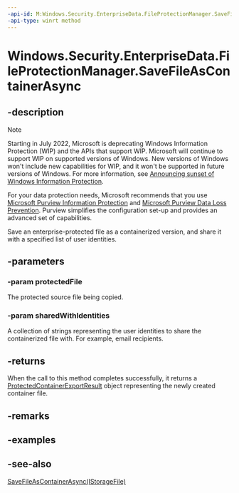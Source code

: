 ```yaml
---
-api-id: M:Windows.Security.EnterpriseData.FileProtectionManager.SaveFileAsContainerAsync(Windows.Storage.IStorageFile,Windows.Foundation.Collections.IIterable{System.String})
-api-type: winrt method
---
```


<!-- Method syntax
public Windows.Foundation.IAsyncOperation<Windows.Security.EnterpriseData.ProtectedContainerExportResult> SaveFileAsContainerAsync(Windows.Storage.IStorageFile protectedFile, Windows.Foundation.Collections.IIterable<System.String> sharedWithIdentities)
-->

# Windows.Security.EnterpriseData.FileProtectionManager.SaveFileAsContainerAsync

## -description

> [!NOTE]
> Starting in July 2022, Microsoft is deprecating Windows Information Protection (WIP) and the APIs that support WIP. Microsoft will continue to support WIP on supported versions of Windows. New versions of Windows won't include new capabilities for WIP, and it won't be supported in future versions of Windows. For more information, see [Announcing sunset of Windows Information Protection](https://techcommunity.microsoft.com/t5/windows-it-pro-blog/announcing-the-sunset-of-windows-information-protection-wip/ba-p/3579282).
>
> For your data protection needs, Microsoft recommends that you use [Microsoft Purview Information Protection](/microsoft-365/compliance/information-protection) and [Microsoft Purview Data Loss Prevention](/microsoft-365/compliance/dlp-learn-about-dlp). Purview simplifies the configuration set-up and provides an advanced set of capabilities.

Save an enterprise-protected file as a containerized version, and share it with a specified list of user identities.

## -parameters

### -param protectedFile

The protected source file being copied.

### -param sharedWithIdentities

A collection of strings representing the user identities to share the containerized file with. For example, email recipients.

## -returns

When the call to this method completes successfully, it returns a [ProtectedContainerExportResult](protectedcontainerexportresult.md) object representing the newly created container file.

## -remarks

## -examples

## -see-also

[SaveFileAsContainerAsync(IStorageFile)](fileprotectionmanager_savefileascontainerasync_116052457.md)
